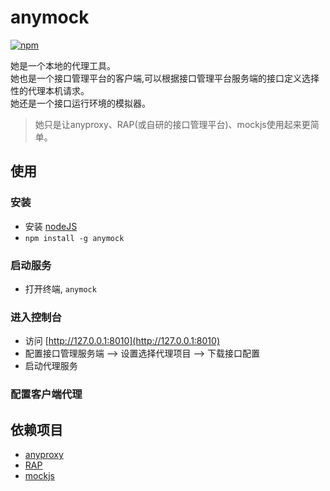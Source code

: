 # anymock
[![npm](https://img.shields.io/badge/npm-1.0.4-green.svg)](https://www.npmjs.com/package/any-mock)

她是一个本地的代理工具。<br>
她也是一个接口管理平台的客户端,可以根据接口管理平台服务端的接口定义选择性的代理本机请求。<br>
她还是一个接口运行环境的模拟器。<br>

> 她只是让anyproxy、RAP(或自研的接口管理平台)、mockjs使用起来更简单。

## 使用

### 安装
* 安装 [nodeJS](http://nodejs.org)
* `npm install -g anymock`

### 启动服务
* 打开终端, `anymock`

### 进入控制台
* 访问 [http://127.0.0.1:8010](http://127.0.0.1:8010)
* 配置接口管理服务端 ——> 设置选择代理项目 ——> 下载接口配置
* 启动代理服务

### 配置客户端代理


## 依赖项目
* [anyproxy](https://github.com/alibaba/anyproxy)
* [RAP](https://github.com/thx/RAP)
* [mockjs](http://mockjs.com/)